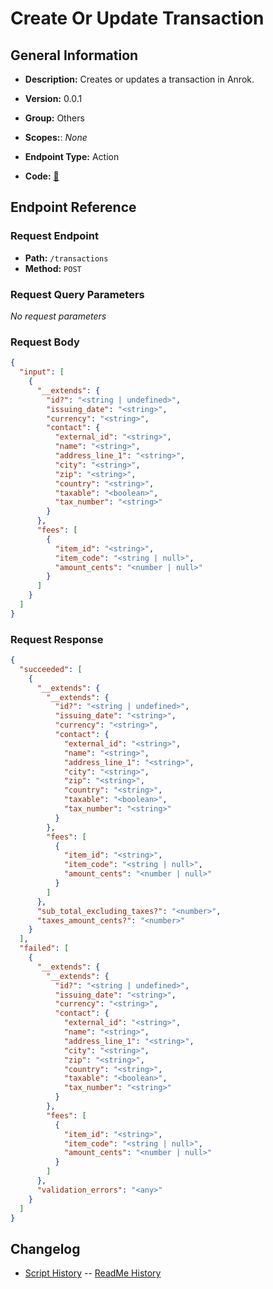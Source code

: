 # Create Or Update Transaction

## General Information

- **Description:** Creates or updates a transaction in Anrok.

- **Version:** 0.0.1
- **Group:** Others
- **Scopes:**: _None_
- **Endpoint Type:** Action
- **Code:** [🔗](https://github.com/NangoHQ/integration-templates/tree/main/integrations/anrok/actions/create-or-update-transaction.ts)

## Endpoint Reference

### Request Endpoint

- **Path:** `/transactions`
- **Method:** `POST`

### Request Query Parameters

_No request parameters_

### Request Body

```json
{
  "input": [
    {
      "__extends": {
        "id?": "<string | undefined>",
        "issuing_date": "<string>",
        "currency": "<string>",
        "contact": {
          "external_id": "<string>",
          "name": "<string>",
          "address_line_1": "<string>",
          "city": "<string>",
          "zip": "<string>",
          "country": "<string>",
          "taxable": "<boolean>",
          "tax_number": "<string>"
        }
      },
      "fees": [
        {
          "item_id": "<string>",
          "item_code": "<string | null>",
          "amount_cents": "<number | null>"
        }
      ]
    }
  ]
}
```

### Request Response

```json
{
  "succeeded": [
    {
      "__extends": {
        "__extends": {
          "id?": "<string | undefined>",
          "issuing_date": "<string>",
          "currency": "<string>",
          "contact": {
            "external_id": "<string>",
            "name": "<string>",
            "address_line_1": "<string>",
            "city": "<string>",
            "zip": "<string>",
            "country": "<string>",
            "taxable": "<boolean>",
            "tax_number": "<string>"
          }
        },
        "fees": [
          {
            "item_id": "<string>",
            "item_code": "<string | null>",
            "amount_cents": "<number | null>"
          }
        ]
      },
      "sub_total_excluding_taxes?": "<number>",
      "taxes_amount_cents?": "<number>"
    }
  ],
  "failed": [
    {
      "__extends": {
        "__extends": {
          "id?": "<string | undefined>",
          "issuing_date": "<string>",
          "currency": "<string>",
          "contact": {
            "external_id": "<string>",
            "name": "<string>",
            "address_line_1": "<string>",
            "city": "<string>",
            "zip": "<string>",
            "country": "<string>",
            "taxable": "<boolean>",
            "tax_number": "<string>"
          }
        },
        "fees": [
          {
            "item_id": "<string>",
            "item_code": "<string | null>",
            "amount_cents": "<number | null>"
          }
        ]
      },
      "validation_errors": "<any>"
    }
  ]
}
```

## Changelog

- [Script History](https://github.com/NangoHQ/integration-templates/commits/main/integrations/anrok/actions/create-or-update-transaction.ts)
-- [ReadMe History](https://github.com/NangoHQ/integration-templates/commits/main/integrations/anrok/actions/create-or-update-transaction.md)
